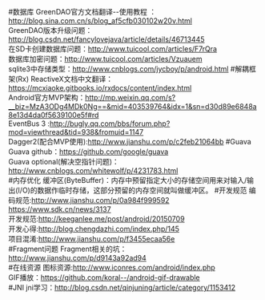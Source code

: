 #数据库
    GreenDAO官方文档翻译--使用教程 ：http://blog.sina.com.cn/s/blog_af5cfb030102w20v.html <br>
    GreenDAO版本升级问题：http://blog.csdn.net/fancylovejava/article/details/46713445  <br>
    在SD卡创建数据库问题：http://www.tuicool.com/articles/F7rQra <br>
    数据库加密问题：http://www.tuicool.com/articles/Vzuauem <br>
    sqlite3中存储类型：http://www.cnblogs.com/jycboy/p/android.html
#解耦框架(Rx)
    ReactiveX文档中文翻译：https://mcxiaoke.gitbooks.io/rxdocs/content/index.html <br>
    Android官方MVP架构：http://mp.weixin.qq.com/s?__biz=MzA3ODg4MDk0Ng==&mid=403539764&idx=1&sn=d30d89e6848a8e13d4da0f5639100e5f#rd<br>
    EventBus 3 :http://bugly.qq.com/bbs/forum.php?mod=viewthread&tid=938&fromuid=1147<br>
    Dagger2(配合MVP使用):http://www.jianshu.com/p/c2feb21064bb
#Guava
    Guava github：https://github.com/google/guava <br>
    Guava optional(解决空指针问题)：http://www.cnblogs.com/whitewolf/p/4231783.html  <br>
#内存优化
    缓冲区(ByteBuffer)：内存中预留指定大小的存储空间用来对输入/输出(I/O)的数据作临时存储，这部分预留的内存空间就叫做缓冲区。
#开发规范
    编码规范:http://www.jianshu.com/p/0a984f999592<br>
            https://www.sdk.cn/news/3137<br>
    开发规范:http://keeganlee.me/post/android/20150709<br>
    开发心得:http://blog.chengdazhi.com/index.php/145<br>
    项目混淆:http://www.jianshu.com/p/f3455ecaa56e<br>
#Fragment问题
   Fragment相关的坑：http://www.jianshu.com/p/d9143a92ad94<br>
#在线资源
    图标资源:http://www.iconres.com/android/index.php<br>
    GIF播放：https://github.com/koral--/android-gif-drawable<br>
#JNI
    jni学习：http://blog.csdn.net/qinjuning/article/category/1153412
    
   
   
   
   
   
